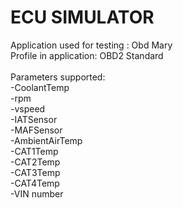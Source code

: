 # ECU SIMULATOR

Application used for testing : Obd Mary<br/>
Profile in application: OBD2 Standard<br/><br/>
Parameters supported:<br/>
-CoolantTemp<br/>
-rpm<br/>
-vspeed<br/>
-IATSensor<br/>
-MAFSensor<br/>
-AmbientAirTemp<br/>
-CAT1Temp<br/>
-CAT2Temp<br/>
-CAT3Temp<br/>
-CAT4Temp<br/>
-VIN number